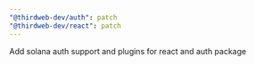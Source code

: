 ```yaml
---
"@thirdweb-dev/auth": patch
"@thirdweb-dev/react": patch
---
```


Add solana auth support and plugins for react and auth package
